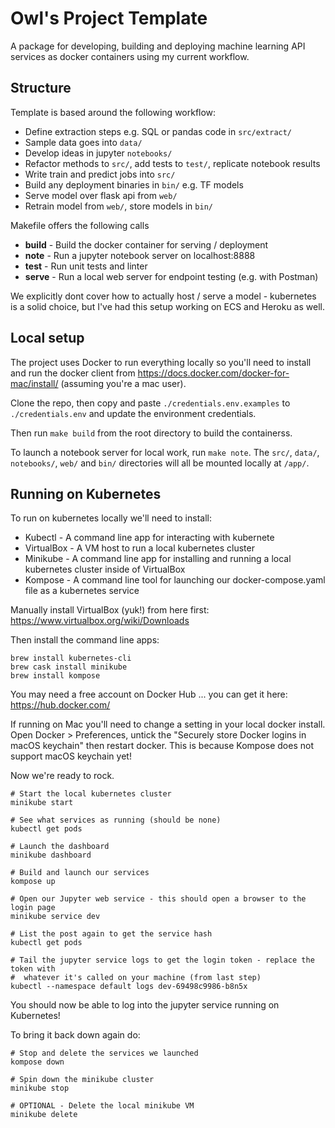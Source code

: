 # Owl's Project Template

A package for developing, building and deploying machine learning API services
as docker containers using my current workflow.

## Structure

Template is based around the following workflow:

- Define extraction steps e.g. SQL or pandas code in `src/extract/`
- Sample data goes into `data/`
- Develop ideas in jupyter `notebooks/`
- Refactor methods to `src/`, add tests to `test/`, replicate notebook results
- Write train and predict jobs into `src/`
- Build any deployment binaries in `bin/` e.g. TF models
- Serve model over flask api from `web/`
- Retrain model from `web/`, store models in `bin/`

Makefile offers the following calls

- **build** - Build the docker container for serving / deployment
- **note** - Run a jupyter notebook server on localhost:8888
- **test** - Run unit tests and linter
- **serve** - Run a local web server for endpoint testing (e.g. with Postman)

We explicitly dont cover how to actually host / serve a model - kubernetes is a solid
choice, but I've had this setup working on ECS and Heroku as well.


## Local setup

The project uses Docker to run everything locally so you'll need to install and run
the docker client from https://docs.docker.com/docker-for-mac/install/ (assuming
you're a mac user).

Clone the repo, then copy and paste  `./credentials.env.examples` 
to `./credentials.env` and update the environment credentials.

Then run `make build` from the root directory to build the containerss.

To launch a notebook server for local work, run `make note`. The `src/`, `data/`,
`notebooks/`, `web/` and `bin/` directories will all be mounted locally at `/app/`.


## Running on Kubernetes

To run on kubernetes locally we'll need to install:
- Kubectl - A command line app for interacting with kubernete
- VirtualBox - A VM host to run a local kubernetes cluster
- Minikube - A command line app for installing and running a local kubernetes
cluster inside of VirtualBox
- Kompose - A command line tool for launching our docker-compose.yaml file
as a kubernetes service

Manually install VirtualBox (yuk!) from here first:
https://www.virtualbox.org/wiki/Downloads

Then install the command line apps:

```
brew install kubernetes-cli
brew cask install minikube
brew install kompose
```

You may need a free account on Docker Hub ... you can get it here:
https://hub.docker.com/

If running on Mac you'll need to change a setting in your local docker install. Open
Docker > Preferences, untick the "Securely store Docker logins in macOS keychain"
then restart docker. This is because Kompose does not support macOS keychain yet!

Now we're ready to rock.

```
# Start the local kubernetes cluster
minikube start

# See what services as running (should be none)
kubectl get pods

# Launch the dashboard
minikube dashboard

# Build and launch our services
kompose up

# Open our Jupyter web service - this should open a browser to the login page
minikube service dev

# List the post again to get the service hash
kubectl get pods

# Tail the jupyter service logs to get the login token - replace the token with
#  whatever it's called on your machine (from last step)
kubectl --namespace default logs dev-69498c9986-b8n5x
```

You should now be able to log into the jupyter service running on Kubernetes!

To bring it back down again do:

```
# Stop and delete the services we launched
kompose down

# Spin down the minikube cluster
minikube stop

# OPTIONAL - Delete the local minikube VM
minikube delete
```
